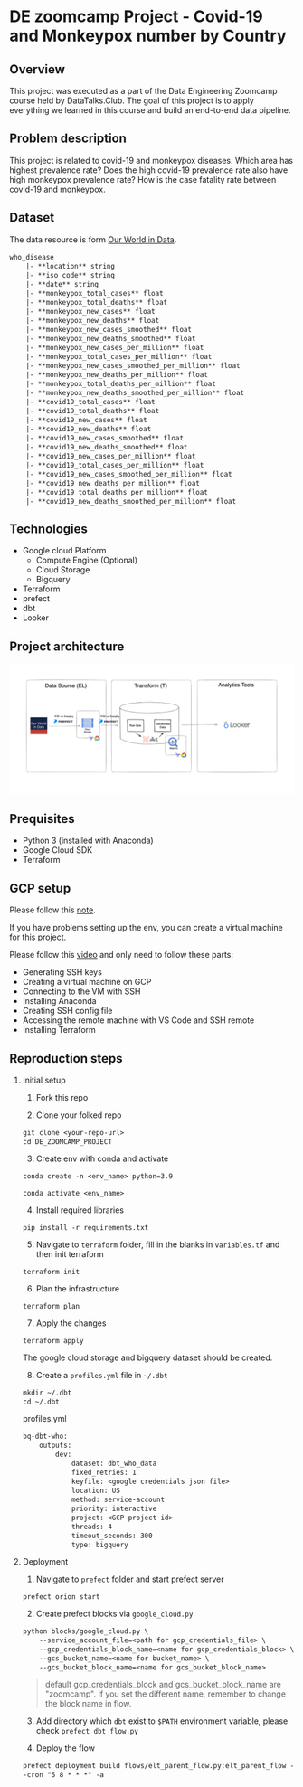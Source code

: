 # DE zoomcamp Project - Covid-19 and Monkeypox number by Country

## Overview

This project was executed as a part of the Data Engineering Zoomcamp course held by DataTalks.Club. The goal of this project is to apply everything we learned in this course and build an end-to-end data pipeline.

## Problem description

This project is related to covid-19 and monkeypox diseases. Which area has highest prevalence rate? Does the high covid-19 prevalence rate also have high monkeypox prevalence rate? How is the case fatality rate between covid-19 and monkeypox.

## Dataset

The data resource is form [Our World in Data](https://github.com/owid).

```
who_disease  
	|- **location** string
	|- **iso_code** string
	|- **date** string
	|- **monkeypox_total_cases** float
	|- **monkeypox_total_deaths** float
	|- **monkeypox_new_cases** float
	|- **monkeypox_new_deaths** float
	|- **monkeypox_new_cases_smoothed** float
	|- **monkeypox_new_deaths_smoothed** float
	|- **monkeypox_new_cases_per_million** float
	|- **monkeypox_total_cases_per_million** float
	|- **monkeypox_new_cases_smoothed_per_million** float
	|- **monkeypox_new_deaths_per_million** float
    |- **monkeypox_total_deaths_per_million** float
	|- **monkeypox_new_deaths_smoothed_per_million** float
    |- **covid19_total_cases** float
	|- **covid19_total_deaths** float
    |- **covid19_new_cases** float
	|- **covid19_new_deaths** float
    |- **covid19_new_cases_smoothed** float
	|- **covid19_new_deaths_smoothed** float
    |- **covid19_new_cases_per_million** float
	|- **covid19_total_cases_per_million** float
    |- **covid19_new_cases_smoothed_per_million** float
	|- **covid19_new_deaths_per_million** float
    |- **covid19_total_deaths_per_million** float
	|- **covid19_new_deaths_smoothed_per_million** float
```

## Technologies

- Google cloud Platform
  - Compute Engine (Optional)
  - Cloud Storage
  - Bigquery
- Terraform
- prefect
- dbt
- Looker

## Project architecture

![Project architecture](image/de-zoomcamp_project_flow_chart.png)  

## Prequisites

- Python 3 (installed with Anaconda)
- Google Cloud SDK
- Terraform

## GCP setup

Please follow this [note](https://github.com/ziritrion/dataeng-zoomcamp/blob/main/notes/1_intro.md#user-content-gcp-initial-setup).
  
If you have problems setting up the env, you can create a virtual machine for this project.  

Please follow this [video](https://www.youtube.com/watch?v=ae-CV2KfoN0&list=PL3MmuxUbc_hJed7dXYoJw8DoCuVHhGEQb) and only need to follow these parts:  
- Generating SSH keys
- Creating a virtual machine on GCP
- Connecting to the VM with SSH
- Installing Anaconda
- Creating SSH config file
- Accessing the remote machine with VS Code and SSH remote
- Installing Terraform
  
## Reproduction steps

1. Initial setup  

	1. Fork this repo

	2. Clone your folked repo
	```
	git clone <your-repo-url>
	cd DE_ZOOMCAMP_PROJECT
	```

	3. Create env with conda and activate
	```
	conda create -n <env_name> python=3.9
	```
	```
	conda activate <env_name>
	```

	4. Install required libraries
	```
	pip install -r requirements.txt
	```

	5. Navigate to `terraform` folder, fill in the blanks in `variables.tf` and then init terraform
	```
	terraform init
	```

	6. Plan the infrastructure
	```
	terraform plan
	```

	7. Apply the changes
	```
	terraform apply
	```
	The google cloud storage and bigquery dataset should be created.

	8. Create a `profiles.yml` file in `~/.dbt`
	```
	mkdir ~/.dbt
	cd ~/.dbt
	```
	profiles.yml
	```
	bq-dbt-who:
		outputs:
			dev:
				dataset: dbt_who_data
				fixed_retries: 1
				keyfile: <google credentials json file>
				location: US
				method: service-account
				priority: interactive
				project: <GCP project id>
				threads: 4
				timeout_seconds: 300
				type: bigquery
	```
2. Deployment  

	1. Navigate to `prefect` folder and start prefect server
	```
	prefect orion start
	```

	2. Create prefect blocks via `google_cloud.py`
	```
	python blocks/google_cloud.py \
		--service_account_file=<path for gcp_credentials_file> \
		--gcp_credentials_block_name=<name for gcp_credentials_block> \ 
		--gcs_bucket_name=<name for bucket_name> \
		--gcs_bucket_block_name=<name for gcs_bucket_block_name>
	```
	> default gcp_credentials_block and gcs_bucket_block_name are "zoomcamp". 
	> If you set the different name, remember to change the block name in flow.

	3. Add directory which `dbt` exist to `$PATH` environment variable, please check `prefect_dbt_flow.py`
  
	4. Deploy the flow
	```
	prefect deployment build flows/elt_parent_flow.py:elt_parent_flow --cron "5 8 * * *" -a
	```